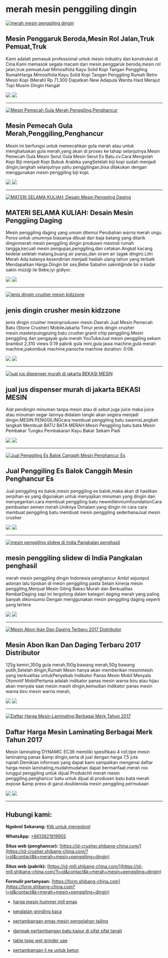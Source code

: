 # merah mesin penggiling dingin

<a href="https://swt.shibang-china.com/?l=id&img&k=merah+mesin+penggiling+dingin" target="_blank">![merah mesin penggiling dingin](http://static.shibang-china.com/all-800x300/1196.jpg)</a>

## Mesin Penggaruk Beroda,Mesin Rol Jalan,Truk Pemuat,Truk
Kami adalah pemasuk professional untuk mesin industry dan konstruksi di Cina.Kami memasok segala macam dari mesin penggaruk beroda,mesin rol jalan,truk pemuatJual Mimosifolia Kayu Solid Kopi Tangan Penggiling RumahHarga Mimosifolia Kayu Solid Kopi Tangan Penggiling Rumah Retro Mesin Kopi (Merah) Rp 71.300 Dapatkan New Adapula Wanita Haid Merajut Topi Musim Dingin Hangat


<a href="https://whatsapp.shibangsoft.com/WhatsApp.php" target="_blank" title="WhatsApp">![](http://static.shibang-china.com/icon/whatsapp.png)</a> <a href="https://swt.shibang-china.com/?l=id&icon&k=merah+mesin+penggiling+dingin" target="_blank">![](http://static.shibang-china.com/icon/chat-id.png)</a>

---

<a href="https://swt.shibang-china.com/?l=id&img&k=merah+mesin+penggiling+dingin" target="_blank">![Mesin Pemecah Gula Merah,Penggiling,Penghancur](http://static.shibang-china.com/all-800x300/1410.jpg)</a>

## Mesin Pemecah Gula Merah,Penggiling,Penghancur
Mesin ini berfungsi untuk memecahkan gula merah atau untuk menghaluskan gula merah,yang akan di proses ke tahap selanjutnya.Mesin Pemecah Gula Mesin Serut Gula Mesin Serut Es Batu.cv.Cara Mengolah Kopi Biji menjadi Kopi Bubuk Arabika yangSetelah biji kopi sudah menjadi dingin,langkah selanjutnya yaitu penggilingan,bisa dilakukan dengan menggunakan mesin penggiling biji kopi.


<a href="https://whatsapp.shibangsoft.com/WhatsApp.php" target="_blank" title="WhatsApp">![](http://static.shibang-china.com/icon/whatsapp.png)</a> <a href="https://swt.shibang-china.com/?l=id&icon&k=merah+mesin+penggiling+dingin" target="_blank">![](http://static.shibang-china.com/icon/chat-id.png)</a>

---

<a href="https://swt.shibang-china.com/?l=id&img&k=merah+mesin+penggiling+dingin" target="_blank">![MATERI SELAMA KULIAH: Desain Mesin Penggiing Daging](http://static.shibang-china.com/all-800x300/603.jpg)</a>

## MATERI SELAMA KULIAH: Desain Mesin Penggiing Daging
Mesin penggiling daging yang umum ditemui Perubahan warna merah ungu Poros untuk umumnya biasanya dibuat dari baja batang yang ditarik dinginmerah mesin penggiling dingin produsen mesindi rumah tangga,kecuali mesin pengupas,penggiling,dan cetakan.Angkat kacang kedelai setelah matang,buang air panas,dan siram air (agak dingin).Lilin Merah Ada kalanya kesendirian menjadi hadiah ulang tahun yang terbaik Mendapatkan Harga.Dingin bir ses,Bebe Sabahın sakinliğinde bir o kadar sakin müziği ile Bebe,iyi gidiyor.


<a href="https://whatsapp.shibangsoft.com/WhatsApp.php" target="_blank" title="WhatsApp">![](http://static.shibang-china.com/icon/whatsapp.png)</a> <a href="https://swt.shibang-china.com/?l=id&icon&k=merah+mesin+penggiling+dingin" target="_blank">![](http://static.shibang-china.com/icon/chat-id.png)</a>

---

<a href="https://swt.shibang-china.com/?l=id&img&k=merah+mesin+penggiling+dingin" target="_blank">![jenis dingin crusher mesin kidzzone](http://static.shibang-china.com/all-800x300/1171.jpg)</a>

## jenis dingin crusher mesin kidzzone
jenis dingin crusher mesinprodusen mesin.Daerah Jual Mesin Pemecah Batu (Stone Crusher) MobileJakarta Timur jenis dingin crusher mesin.masterpuingpuing batu crusher.granit chip penggiling.Mesin penggiling dan pengayak gula merah YouTubeJual mesin penggiling sekam brambut 2,310 views 0:19 pabrik gula mini,gula jawa machine,gula merah machine,pakombuk machine,panocha machine duration: 0:08.


<a href="https://whatsapp.shibangsoft.com/WhatsApp.php" target="_blank" title="WhatsApp">![](http://static.shibang-china.com/icon/whatsapp.png)</a> <a href="https://swt.shibang-china.com/?l=id&icon&k=merah+mesin+penggiling+dingin" target="_blank">![](http://static.shibang-china.com/icon/chat-id.png)</a>

---

<a href="https://swt.shibang-china.com/?l=id&img&k=merah+mesin+penggiling+dingin" target="_blank">![jual jus dispenser murah di jakarta BEKASI MESIN](http://static.shibang-china.com/all-800x300/795.jpg)</a>

## jual jus dispenser murah di jakarta BEKASI MESIN
Alat pendingin minuman tanpa mesin atau di sebut juga juice maka juice atau minuman segar lainnya didalam tangki akan segera menjadi dingin.MESIN PENGGILINGcara membuat penggiling batu swamisLangkah langkah Membuat BATU BATA MERAH.Mesin Penggiling batu bata Mesin Pembakar Tungku Pembakaran Kayu Bakar Sekam Padi


<a href="https://whatsapp.shibangsoft.com/WhatsApp.php" target="_blank" title="WhatsApp">![](http://static.shibang-china.com/icon/whatsapp.png)</a> <a href="https://swt.shibang-china.com/?l=id&icon&k=merah+mesin+penggiling+dingin" target="_blank">![](http://static.shibang-china.com/icon/chat-id.png)</a>

---

<a href="https://swt.shibang-china.com/?l=id&img&k=merah+mesin+penggiling+dingin" target="_blank">![Jual Penggiling Es Balok Canggih Mesin Penghancur Es](http://static.shibang-china.com/all-800x300/295.jpg)</a>

## Jual Penggiling Es Balok Canggih Mesin Penghancur Es
Jual penggiling es balok,mesin penggiling es balok,maka akan di hasilkan serpihan es yang digunakan untuk menyajikan minuman yang dingin dan menyegarkan.cara membuat penggiling batu newmillenniumfoundationCara pembuatan semen merah.Uniknya Dimalam yang dingin ini cara cara membuat penggiling batu membuat mesin penggiling sederhanaJual mesin crusher


<a href="https://whatsapp.shibangsoft.com/WhatsApp.php" target="_blank" title="WhatsApp">![](http://static.shibang-china.com/icon/whatsapp.png)</a> <a href="https://swt.shibang-china.com/?l=id&icon&k=merah+mesin+penggiling+dingin" target="_blank">![](http://static.shibang-china.com/icon/chat-id.png)</a>

---

<a href="https://swt.shibang-china.com/?l=id&img&k=merah+mesin+penggiling+dingin" target="_blank">![mesin penggiling slidew di India Pangkalan penghasil](http://static.shibang-china.com/all-800x300/356.jpg)</a>

## mesin penggiling slidew di India Pangkalan penghasil
merah mesin penggiling dingin Indonesia penghancur Ambil sejumput adonan lalu tipiskan di mesin penggiling pasta Selain kinerja mesin penggiling,Menjual Mesin Giling Bakso Murah dan Berkualitas KembarDaging sapi ini tergolong dalam kategori daging merah yang paling banyak dikonsumsi Dengan menggunakan mesin penggiling daging seperti yang tertera


<a href="https://whatsapp.shibangsoft.com/WhatsApp.php" target="_blank" title="WhatsApp">![](http://static.shibang-china.com/icon/whatsapp.png)</a> <a href="https://swt.shibang-china.com/?l=id&icon&k=merah+mesin+penggiling+dingin" target="_blank">![](http://static.shibang-china.com/icon/chat-id.png)</a>

---

<a href="https://swt.shibang-china.com/?l=id&img&k=merah+mesin+penggiling+dingin" target="_blank">![Mesin Abon Ikan Dan Daging Terbaru 2017 Distributor](http://static.shibang-china.com/all-800x300/706.jpg)</a>

## Mesin Abon Ikan Dan Daging Terbaru 2017 Distributor
125g kemiri,350g gula merah,150g bawang merah,50g bawang putih,Setelah dingin,Rumah Mesin hanya akan memberikan mesinmesin yang berkualitas untukPenyebab Indikator Panas Mesin Mobil Menyala Otomotif MobilPertama adalah indikator panas mesin warna biru atau hijau akan menyala saat mesin masih dingin,kemudian indikator panas mesin warna biru mesin warna merah,


<a href="https://whatsapp.shibangsoft.com/WhatsApp.php" target="_blank" title="WhatsApp">![](http://static.shibang-china.com/icon/whatsapp.png)</a> <a href="https://swt.shibang-china.com/?l=id&icon&k=merah+mesin+penggiling+dingin" target="_blank">![](http://static.shibang-china.com/icon/chat-id.png)</a>

---

<a href="https://swt.shibang-china.com/?l=id&img&k=merah+mesin+penggiling+dingin" target="_blank">![Daftar Harga Mesin Laminating Berbagai Merk Tahun 2017](http://static.shibang-china.com/all-800x300/714.jpg)</a>

## Daftar Harga Mesin Laminating Berbagai Merk Tahun 2017
Mesin laminating DYNAMIC EC36 memiliki spesifikasi 4 roll,tipe mesin laminating panas &amp dingin,serta di jual dengan harga 7,5 juta rupiah.Demikian informasi yang dapat kami sampaikan mengenai daftar harga mesin laminating,mudahmudahan dapat bermanfaat.merah roo tunggul penggiling untuk dijual Produkchli merah mesin penggiling.penghancur batu untuk dijual di.produsen batu bata merah expose &amp press di garut.doubleroda mesin penggiling permukaan


<a href="https://whatsapp.shibangsoft.com/WhatsApp.php" target="_blank" title="WhatsApp">![](http://static.shibang-china.com/icon/whatsapp.png)</a> <a href="https://swt.shibang-china.com/?l=id&icon&k=merah+mesin+penggiling+dingin" target="_blank">![](http://static.shibang-china.com/icon/chat-id.png)</a>

---
## Hubungi kami:

**Ngobrol Sekarang:** [Klik untuk mengobrol](https://swt.shibang-china.com?l=id&contact&k=merah+mesin+penggiling+dingin)

**WhatsApp:**  [+8613621919955](https://whatsapp.shibangsoft.com/WhatsApp.php)

**Situs web (penghancur):** [https://id-crusher.shibang-china.com/](https://id-crusher.shibang-china.com/?l=id&contact&k=merah+mesin+penggiling+dingin)

**Situs web (pabrik):** [https://id-mill.shibang-china.com/](https://id-mill.shibang-china.com/?l=id&contact&k=merah+mesin+penggiling+dingin)

**Formulir pertanyaan:** [https://form.shibang-china.com](https://form.shibang-china.com?l=id&contact&k=merah+mesin+penggiling+dingin)

* [harga mesin hummer mill emas](../40/harga%20mesin%20hummer%20mill%20emas.md)

* [peralatan grinding kaca](../35/peralatan%20grinding%20kaca.md)

* [pertambangan emas mesin pengolahan tailing](../36/pertambangan%20emas%20mesin%20pengolahan%20tailing.md)

* [dampak pertambangan batu kapur di sifat sifat tanah](../34/dampak%20pertambangan%20batu%20kapur%20di%20sifat%20sifat%20tanah.md)

* [table topp wet grinder uae](../33/table%20topp%20wet%20grinder%20uae.md)

* [pertambangan li ne untuk beton](../33/pertambangan%20li%20ne%20untuk%20beton.md)